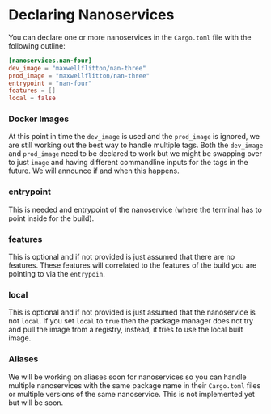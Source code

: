 
# Declaring Nanoservices

You can declare one or more nanoservices in the `Cargo.toml` file with the following outline:

```toml
[nanoservices.nan-four]
dev_image = "maxwellflitton/nan-three"
prod_image = "maxwellflitton/nan-three"
entrypoint = "nan-four"
features = []
local = false
```

### Docker Images

At this point in time the `dev_image` is used and the `prod_image` is ignored, we are still working out the best way to
handle multiple tags. Both the `dev_image` and `prod_image` need to be declared to work but we might be swapping over
to just `image` and having different commandline inputs for the tags in the future. We will announce if and when this
happens.

### entrypoint

This is needed and entrypoint of the nanoservice (where the terminal has to point inside for the build).

### features

This is optional and if not provided is just assumed that there are no features. These features will correlated to the
features of the build you are pointing to via the `entrypoin`.

### local

This is optional and if not provided is just assumed that the nanoservice is not `local`. If you set `local` to `true`
then the package manager does not try and pull the image from a registry, instead, it tries to use the local built
image.

### Aliases

We will be working on aliases soon for nanoservices so you can handle multiple nanoservices with the same package name
in their `Cargo.toml` files or multiple versions of the same nanoservice. This is not implemented yet but will be soon.
